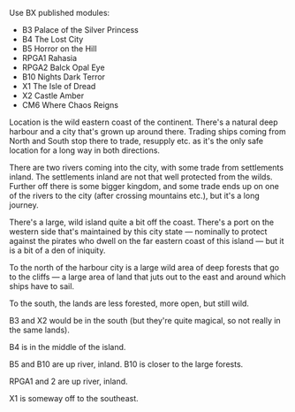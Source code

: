 
Use BX published modules:

* B3 Palace of the Silver Princess
* B4 The Lost City
* B5 Horror on the Hill
* RPGA1 Rahasia
* RPGA2 Balck Opal Eye
* B10 Nights Dark Terror
* X1 The Isle of Dread
* X2 Castle Amber
* CM6 Where Chaos Reigns

Location is the wild eastern coast of the continent. There's a natural deep harbour and a city that's grown up around there. Trading ships coming from North and South stop there to trade, resupply etc. as it's the only safe location for a long way in both directions.

There are two rivers coming into the city, with some trade from settlements inland. The settlements inland are not that well protected from the wilds. Further off there is some bigger kingdom, and some trade ends up on one of the rivers to the city (after crossing mountains etc.), but it's a long journey.

There's a large, wild island quite a bit off the coast. There's a port on the western side that's maintained by this city state — nominally to protect against the pirates who dwell on the far eastern coast of this island — but it is a bit of a den of iniquity.

To the north of the harbour city is a large wild area of deep forests that go to the cliffs — a large area of land that juts out to the east and around which ships have to sail.

To the south, the lands are less forested, more open, but still wild.

B3 and X2 would be in the south (but they're quite magical, so not really in the same lands).

B4 is in the middle of the island.

B5 and B10 are up river, inland. B10 is closer to the large forests.

RPGA1 and 2 are up river, inland.

X1 is someway off to the southeast.

